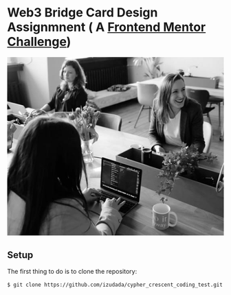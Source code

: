 # Web3 Bridge Card Design Assignmnent ( A [Frontend Mentor Challenge](https://www.frontendmentor.io))

![Project Image](images/image-header-desktop.jpg)


## Setup

The first thing to do is to clone the repository:

```sh
$ git clone https://github.com/izudada/cypher_crescent_coding_test.git
```